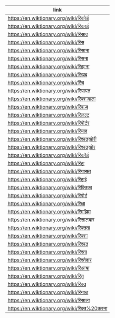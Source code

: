 |link|
|----|
|https://en.wiktionary.org/wiki/रिकोर्ड|
|https://en.wiktionary.org/wiki/रिकार्ड|
|https://en.wiktionary.org/wiki/रिसाव|
|https://en.wiktionary.org/wiki/रिस|
|https://en.wiktionary.org/wiki/रिसाना|
|https://en.wiktionary.org/wiki/रिसना|
|https://en.wiktionary.org/wiki/रिझाना|
|https://en.wiktionary.org/wiki/रिखब|
|https://en.wiktionary.org/wiki/रिंच|
|https://en.wiktionary.org/wiki/रियायत|
|https://en.wiktionary.org/wiki/रिक्शावाला|
|https://en.wiktionary.org/wiki/रिवाज|
|https://en.wiktionary.org/wiki/रिज़ल्ट|
|https://en.wiktionary.org/wiki/रिपोर्टर|
|https://en.wiktionary.org/wiki/रियाद|
|https://en.wiktionary.org/wiki/रिश्वतख़ोरी|
|https://en.wiktionary.org/wiki/रिश्वतख़ोर|
|https://en.wiktionary.org/wiki/रिकॉर्ड|
|https://en.wiktionary.org/wiki/रिहा|
|https://en.wiktionary.org/wiki/रियासत|
|https://en.wiktionary.org/wiki/रिहाई|
|https://en.wiktionary.org/wiki/रिक्तिका|
|https://en.wiktionary.org/wiki/रिपोर्ट|
|https://en.wiktionary.org/wiki/रिक्षा|
|https://en.wiktionary.org/wiki/रिमझिम|
|https://en.wiktionary.org/wiki/रिसालदार|
|https://en.wiktionary.org/wiki/रिक्तता|
|https://en.wiktionary.org/wiki/रिक्शा|
|https://en.wiktionary.org/wiki/रिश्वत|
|https://en.wiktionary.org/wiki/रिश्ता|
|https://en.wiktionary.org/wiki/रिश्तेदार|
|https://en.wiktionary.org/wiki/रिआया|
|https://en.wiktionary.org/wiki/रितु|
|https://en.wiktionary.org/wiki/रिक्त|
|https://en.wiktionary.org/wiki/रियाज़|
|https://en.wiktionary.org/wiki/रिसाला|
|https://en.wiktionary.org/wiki/रिक्त%20करना|

